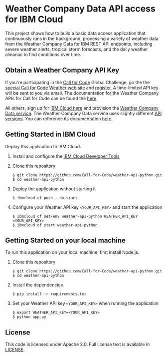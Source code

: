 # Weather Company Data API access for IBM Cloud

This project shows how to build a basic data access application that continuously runs in the background, processing a variety of weather data from the Weather Company Data for IBM REST API endpoints, including severe weather alerts, tropical storm forecasts, and the daily weather almanac to find conditions over time.

## Obtain a Weather Company API Key

If you're participating in the [Call for Code](https://developer.ibm.com/callforcode/) Global Challenge, go the the [special Call for Code Weather web site](https://callforcode.weather.com/) and [register](https://callforcode.weather.com/register). A time-limited API key will be sent to you via email. The documentation for the Weather Company APIs for Call for Code can be found the [here](https://callforcode.weather.com/documentation/).

All others, sign up for [IBM Cloud here](https://cloud.ibm.com/login) and provision the [Weather Company Data service](https://cloud.ibm.com/catalog/services/weather-company-data). The Weather Company Data service uses slightly different [API versions](https://twcservice.mybluemix.net/rest-api/). You can reference its documentation [here](https://cloud.ibm.com/docs/services/Weather?topic=weather-insights_weather_overview).

## Getting Started in IBM Cloud

Deploy this application to IBM Cloud.

1. Install and configure the [IBM Cloud Developer Tools](https://cloud.ibm.com/docs/cli?topic=cloud-cli-ibmcloud-cli#overview)

2. Clone this repository

   ```
   $ git clone https://github.com/Call-for-Code/weather-api-python.git
   $ cd weather-api-python
   ```  

3. Deploy the application without starting it

   ```
   $ ibmcloud cf push --no-start
   ```

4. Configure your Weather API key `<YOUR_API_KEY>` and start the application

   ```
   $ ibmcloud cf set-env weather-api-python WEATHER_API_KEY <YOUR_API_KEY>
   $ ibmcloud cf start weather-api-python
   ```

## Getting Started on your local machine

To run this application on your local machine, first install Node.js.

1. Clone this repository

   ```
   $ git clone https://github.com/Call-for-Code/weather-api-python.git
   $ cd weather-api-python
   ```  

2. Install the dependencies

   ```
   $ pip install -r requirements.txt
   ```

3. Set your Weather API key `<YOUR_API_KEY>` when running the application    
   ```
   $ export WEATHER_API_KEY=<YOUR_API_KEY>
   $ python app.py
   ```

## License

This code is licensed under Apache 2.0. Full license text is available in [LICENSE](https://github.com/Call-for-Code/weather-api-python/tree/master/LICENSE).

